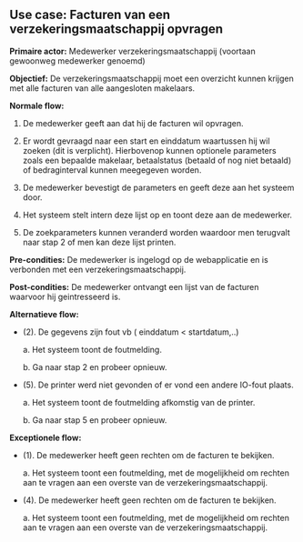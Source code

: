 ## Use case: Facturen van een verzekeringsmaatschappij opvragen

**Primaire actor:** Medewerker verzekeringsmaatschappij (voortaan gewoonweg medewerker genoemd)

**Objectief:** De verzekeringsmaatschappij moet een overzicht kunnen krijgen met alle facturen van alle aangesloten makelaars.

**Normale flow:**

1. De medewerker geeft aan dat hij de facturen wil opvragen.

2. Er wordt gevraagd naar een start en einddatum waartussen hij wil zoeken (dit is verplicht).
  Hierbovenop kunnen optionele parameters zoals een bepaalde makelaar, betaalstatus (betaald of nog niet betaald) of bedraginterval kunnen meegegeven worden.

3. De medewerker bevestigt de parameters en geeft deze aan het systeem door.

4. Het systeem stelt intern deze lijst op en toont deze aan de medewerker.

5. De zoekparameters kunnen veranderd worden waardoor men terugvalt naar stap 2 of men kan deze lijst printen.

**Pre-condities:** De medewerker is ingelogd op de webapplicatie en is verbonden met een verzekeringsmaatschappij.

**Post-condities:** De medewerker ontvangt een lijst van de facturen waarvoor hij geintresseerd is.

**Alternatieve flow:**
 
* (2). De gegevens zijn fout vb ( einddatum < startdatum,..)

  a. Het systeem toont de foutmelding.
      
  b. Ga naar stap 2 en probeer opnieuw.

* (5). De printer werd niet gevonden of er vond een andere IO-fout plaats.

  a. Het systeem toont de foutmelding afkomstig van de printer.
      
  b. Ga naar stap 5 en probeer opnieuw.

**Exceptionele flow:**

* (1). De medewerker heeft geen rechten om de facturen te bekijken.

  a. Het systeem toont een foutmelding, met de mogelijkheid om rechten aan te vragen aan een overste van de verzekeringsmaatschappij.

* (4). De medewerker heeft geen rechten om de facturen te bekijken.

  a. Het systeem toont een foutmelding, met de mogelijkheid om rechten aan te vragen aan een overste van de verzekeringsmaatschappij.
